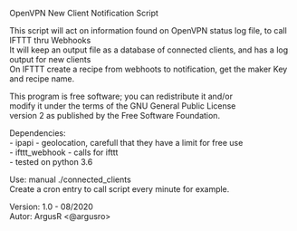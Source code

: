   OpenVPN New Client Notification Script

   This script will act on information found on OpenVPN status log file, to call IFTTT thru Webhooks<br/>
   It will keep an output file as a database of connected clients, and has a log output for new clients<br/>
   On IFTTT create a recipe from webhoots to notification, get the maker Key and recipe name.<br/>

   This program is free software; you can redistribute it and/or<br/>
   modify it under the terms of the GNU General Public License<br/>
   version 2 as published by the Free Software Foundation.<br/>

   Dependencies: <br/>
    - ipapi - geolocation, carefull that they have a limit for free use<br/>
    - ifttt_webhook - calls for ifttt<br/>
    - tested on python 3.6<br/>

   Use: manual ./connected_clients<br/>
   Create a cron entry to call script every minute for example.<br/>

   Version: 1.0 - 08/2020<br/>
   Autor: ArgusR <@argusro>

